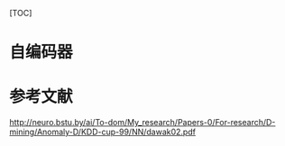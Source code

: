 [TOC]

# 自编码器

# 参考文献
http://neuro.bstu.by/ai/To-dom/My_research/Papers-0/For-research/D-mining/Anomaly-D/KDD-cup-99/NN/dawak02.pdf

